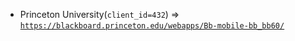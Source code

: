  - Princeton University(`client_id=432`) => [`https://blackboard.princeton.edu/webapps/Bb-mobile-bb_bb60/`](https://blackboard.princeton.edu/webapps/Bb-mobile-bb_bb60/)
